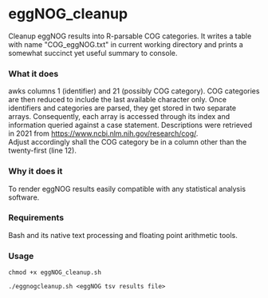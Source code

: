 # eggNOG_cleanup
Cleanup eggNOG results into R-parsable COG categories. It writes a table with name "COG_eggNOG.txt" in current working directory and prints a somewhat succinct yet useful summary to console.  

### What it does    
awks columns 1 (identifier) and 21 (possibly COG category). COG categories are then reduced to include the last available character only. Once identifiers and categories are parsed, they get stored in two separate arrays. Consequently, each array is accessed through its index and information queried against a case statement.  Descriptions were retrieved in 2021 from https://www.ncbi.nlm.nih.gov/research/cog/.  
Adjust accordingly shall the COG category be in a column other than the twenty-first (line 12). 


### Why it does it  
To render eggNOG results easily compatible with any statistical analysis software.  

### Requirements  
Bash and its native text processing and floating point arithmetic tools.  

### Usage  
```chmod +x eggNOG_cleanup.sh```  

```./eggnogcleanup.sh <eggNOG tsv results file>```   
